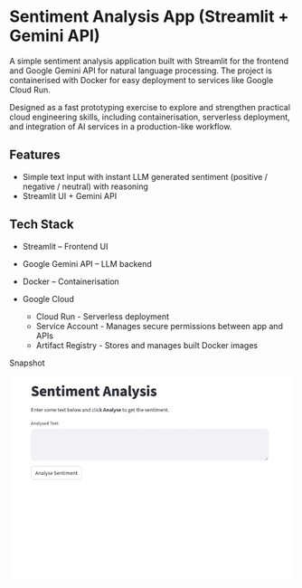 # Sentiment Analysis App (Streamlit + Gemini API)
A simple sentiment analysis application built with Streamlit for the frontend and Google Gemini API for natural language processing. The project is containerised with Docker for easy deployment to services like Google Cloud Run.  

Designed as a fast prototyping exercise to explore and strengthen practical cloud engineering skills, including containerisation, serverless deployment, and integration of AI services in a production-like workflow.


## Features
- Simple text input with instant LLM generated sentiment (positive / negative / neutral) with reasoning
- Streamlit UI + Gemini API


## Tech Stack 
- Streamlit – Frontend UI

- Google Gemini API – LLM backend

- Docker – Containerisation

- Google Cloud
  - Cloud Run - Serverless deployment
  - Service Account -  Manages secure permissions between app and APIs
  - Artifact Registry - Stores and manages built Docker images



Snapshot

![snapshot](Screenshot.png)